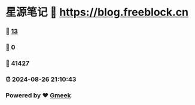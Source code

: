 # 星源笔记 :link: https://blog.freeblock.cn 
### :page_facing_up: [13](https://blog.freeblock.cn/tag.html) 
### :speech_balloon: 0 
### :hibiscus: 41427 
### :alarm_clock: 2024-08-26 21:10:43 
### Powered by :heart: [Gmeek](https://github.com/Meekdai/Gmeek)
